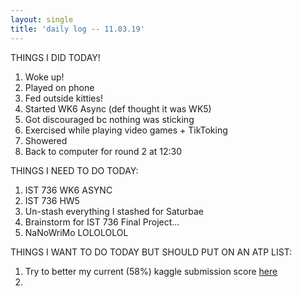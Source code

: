 ```yaml
---
layout: single
title: 'daily log -- 11.03.19'
---
```


THINGS I DID TODAY!
1. Woke up!
2. Played on phone
3. Fed outside kitties!
4. Started WK6 Async (def thought it was WK5)
5. Got discouraged bc nothing was sticking
6. Exercised while playing video games + TikToking
7. Showered
8. Back to computer for round 2 at 12:30

THINGS I NEED TO DO TODAY:
1. IST 736 WK6 ASYNC
2. IST 736 HW5
3. Un-stash everything I stashed for Saturbae
4. Brainstorm for IST 736 Final Project...
5. NaNoWriMo LOLOLOLOL



THINGS I WANT TO DO TODAY BUT SHOULD PUT ON AN ATP LIST:
1. Try to better my current (58%) kaggle submission score [here](https://www.kaggle.com/c/sentiment-analysis-on-movie-reviews/leaderboard#score) 
2.



